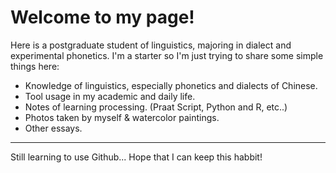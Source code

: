 # Welcome to my page!
Here is a postgraduate student of linguistics, majoring in dialect and experimental phonetics.
I'm a starter so I'm just trying to share some simple things here:
- Knowledge of linguistics, especially phonetics and dialects of Chinese.
- Tool usage in my academic and daily life.
- Notes of learning processing. (Praat Script, Python and R, etc..)
- Photos taken by myself & watercolor paintings.
- Other essays.
***
Still learning to use Github... Hope that I can keep this habbit!
